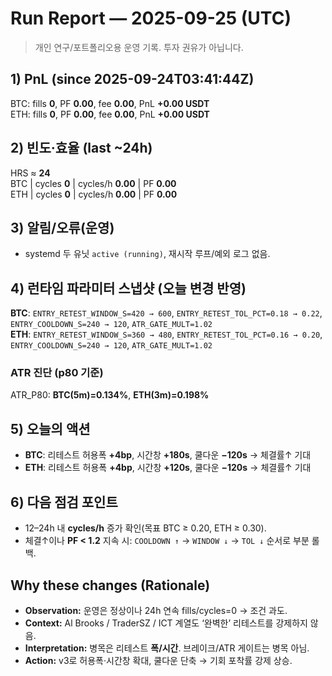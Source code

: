 # Run Report — 2025-09-25 (UTC)

> 개인 연구/포트폴리오용 운영 기록. 투자 권유가 아닙니다.

## 1) PnL (since 2025-09-24T03:41:44Z)
BTC: fills **0**, PF **0.00**, fee **0.00**, PnL **+0.00 USDT**  
ETH: fills **0**, PF **0.00**, fee **0.00**, PnL **+0.00 USDT**

## 2) 빈도·효율 (last ~24h)
HRS ≈ **24**  
BTC | cycles **0** | cycles/h **0.00** | PF **0.00**  
ETH | cycles **0** | cycles/h **0.00** | PF **0.00**

## 3) 알림/오류(운영)
- systemd 두 유닛 `active (running)`, 재시작 루프/예외 로그 없음.

## 4) 런타임 파라미터 스냅샷 (**오늘 변경 반영**)
**BTC**: `ENTRY_RETEST_WINDOW_S=420 → 600`, `ENTRY_RETEST_TOL_PCT=0.18 → 0.22`, `ENTRY_COOLDOWN_S=240 → 120`, `ATR_GATE_MULT=1.02`  
**ETH**: `ENTRY_RETEST_WINDOW_S=360 → 480`, `ENTRY_RETEST_TOL_PCT=0.16 → 0.20`, `ENTRY_COOLDOWN_S=240 → 120`, `ATR_GATE_MULT=1.02`

### ATR 진단 (p80 기준)
ATR_P80: **BTC(5m)=0.134%**, **ETH(3m)=0.198%**

## 5) 오늘의 액션
- **BTC**: 리테스트 허용폭 **+4bp**, 시간창 **+180s**, 쿨다운 **−120s** → 체결률↑ 기대  
- **ETH**: 리테스트 허용폭 **+4bp**, 시간창 **+120s**, 쿨다운 **−120s** → 체결률↑ 기대

## 6) 다음 점검 포인트
- 12–24h 내 **cycles/h** 증가 확인(목표 BTC ≥ 0.20, ETH ≥ 0.30).  
- 체결↑이나 **PF < 1.2** 지속 시: `COOLDOWN ↑` → `WINDOW ↓` → `TOL ↓` 순서로 부분 롤백.

## Why these changes (Rationale)
- **Observation:** 운영은 정상이나 24h 연속 fills/cycles=0 → 조건 과도.  
- **Context:** Al Brooks / TraderSZ / ICT 계열도 ‘완벽한’ 리테스트를 강제하지 않음.  
- **Interpretation:** 병목은 리테스트 **폭/시간**. 브레이크/ATR 게이트는 병목 아님.  
- **Action:** v3로 허용폭·시간창 확대, 쿨다운 단축 → 기회 포착률 강제 상승.
